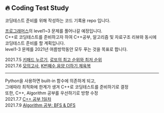 🔥 Coding Test Study
--------------
코딩테스트 준비를 위해 작성하는 코드 기록용 repo 입니다.<br>

<a href='https://programmers.co.kr/learn/challenges'>프로그래머스</a>의 level1~3 문제를 풀어나갈 예정입니다.<br>
C++로 코딩테스트를 준비하고자 하여 C++공부, 알고리즘 및 자료구조 리뷰와 동시에 코딩테스트 준비를 할 계획입니다.<br>
level1-3 문제를 2021년 여름방학동안 모두 푸는 것을 목표로 합니다.<br>

2021.7.5 <a href='https://www.notion.so/69b589cef23d44879b209ead57f52d79'>키패드 누르기</a>, <a href='https://www.notion.so/e9897bd01aab4bfdabc8fcacdbece67d'>로또의 최고 순위와 최저 순위</a><br>
2021.7.6 <a href='https://www.notion.so/e970358188c94464806392ad30b78d68'>모의고사</a>, <a href='https://www.notion.so/K-2a849cbfdd1a477fb8028753b2409173'>K번째수</a>,<a href='https://www.notion.so/9c61c0b68b994eaeb87f90d4eeb3d476'>음양 더하기</a>,<a href='https://www.notion.so/0d582fee53174bc09703a6a1063f7662'>체육복</a><br>
- - - - - - - - - - - - - - - - -
Python을 사용하면 built-in 함수에 의존하게 되고,<br>
그에따라 최적화에 한계가 생겨 C++로 코딩테스트를 준비하기로 결정<br>
또한, C++, Algorithm 공부를 우선하기로 방향 수정<br>
2021.7.7 <a href='https://www.notion.so/C-STUDY-fec30d82bb274a1398ee9beff7e48fe4#7179667f82a1453192eacf621910fd83'>C++ 공부 1일차</a><br>
2021.7.9 <a href='https://www.notion.so/8a6ee0ccc1254fc79ca1d8f39a7223eb#1bb091971bca49eba4f75b34b41086e0'>Algorithm 공부: BFS & DFS</a><br>
